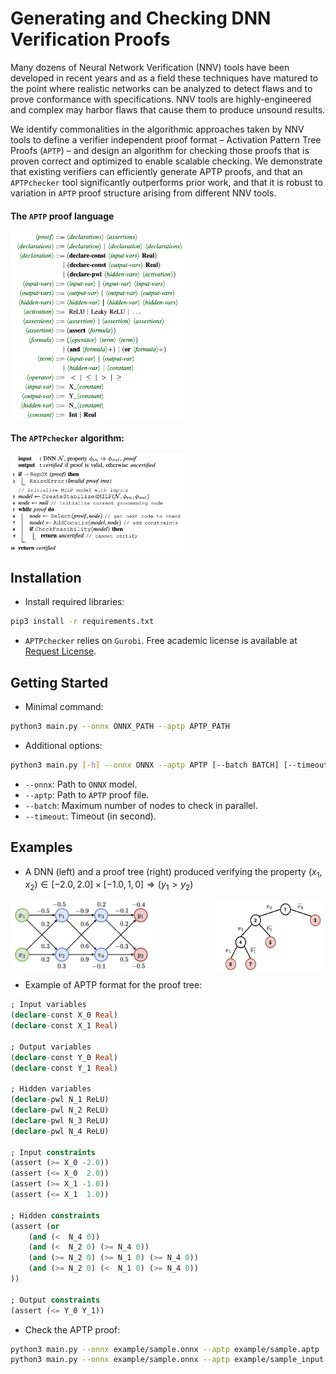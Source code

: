 # Generating and Checking DNN Verification Proofs

Many dozens of Neural Network Verification (NNV) tools have been developed in recent years and as a field these techniques have matured to the point where realistic networks can be analyzed to detect flaws and to prove conformance with specifications. 
NNV tools are highly-engineered and complex may harbor flaws that cause them to produce unsound results.

We identify commonalities in the algorithmic approaches taken by NNV tools to define a verifier independent proof format – Activation Pattern Tree Proofs (`APTP`) – and design an algorithm for checking those proofs that is proven correct and optimized to enable scalable checking. 
We demonstrate that existing verifiers can efficiently generate APTP proofs, and that
an `APTPchecker` tool significantly outperforms prior work, and that it is robust to variation in `APTP` proof structure arising from different NNV tools.

#### The `APTP` proof language

<div style="display: flex; justify-content: space-between;">
    <img src="docs/production_rules.png" style="width: 55%;"/>
</div>

#### The `APTPchecker` algorithm:

<div style="display: flex; justify-content: space-between;">
    <img src="docs/checker_algorithm.png" style="width: 55%;"/>
</div>


## Installation

- Install required libraries:

```bash
pip3 install -r requirements.txt
```

- `APTPchecker` relies on `Gurobi`. Free academic license is available at [Request License](https://portal.gurobi.com/iam/licenses/request). 

## Getting Started

- Minimal command:

```bash
python3 main.py --onnx ONNX_PATH --aptp APTP_PATH 
```

- Additional options:

```bash
python3 main.py [-h] --onnx ONNX --aptp APTP [--batch BATCH] [--timeout TIMEOUT] 
```

- `--onnx`: Path to `ONNX` model.
- `--aptp`: Path to `APTP` proof file.
- `--batch`: Maximum number of nodes to check in parallel.
- `--timeout`: Timeout (in second).

## Examples

- A DNN (left) and a proof tree (right) produced verifying the property $(x_1, x_2) \in [-2.0, 2.0] \times [-1.0, 1,0] \Rightarrow (y_1 > y_2)$

<div style="display: flex; justify-content: space-between;">
    <img src="docs/proof_net.png" alt="Image 1" style="width: 45%;"/>
    <img src="docs/proof_tree.png" alt="Image 2" style="width: 35%;"/>
</div>

- Example of APTP format for the proof tree:

```SQL
; Input variables
(declare-const X_0 Real)
(declare-const X_1 Real)

; Output variables
(declare-const Y_0 Real)
(declare-const Y_1 Real)

; Hidden variables
(declare-pwl N_1 ReLU)
(declare-pwl N_2 ReLU)
(declare-pwl N_3 ReLU)
(declare-pwl N_4 ReLU)

; Input constraints
(assert (>= X_0 -2.0))
(assert (<= X_0  2.0))
(assert (>= X_1 -1.0))
(assert (<= X_1  1.0))

; Hidden constraints
(assert (or
    (and (<  N_4 0))
    (and (<  N_2 0) (>= N_4 0))
    (and (>= N_2 0) (>= N_1 0) (>= N_4 0))
    (and (>= N_2 0) (<  N_1 0) (>= N_4 0))
))

; Output constraints
(assert (<= Y_0 Y_1))
```

- Check the APTP proof:

```bash
python3 main.py --onnx example/sample.onnx --aptp example/sample.aptp
python3 main.py --onnx example/sample.onnx --aptp example/sample_input.aptp
```

